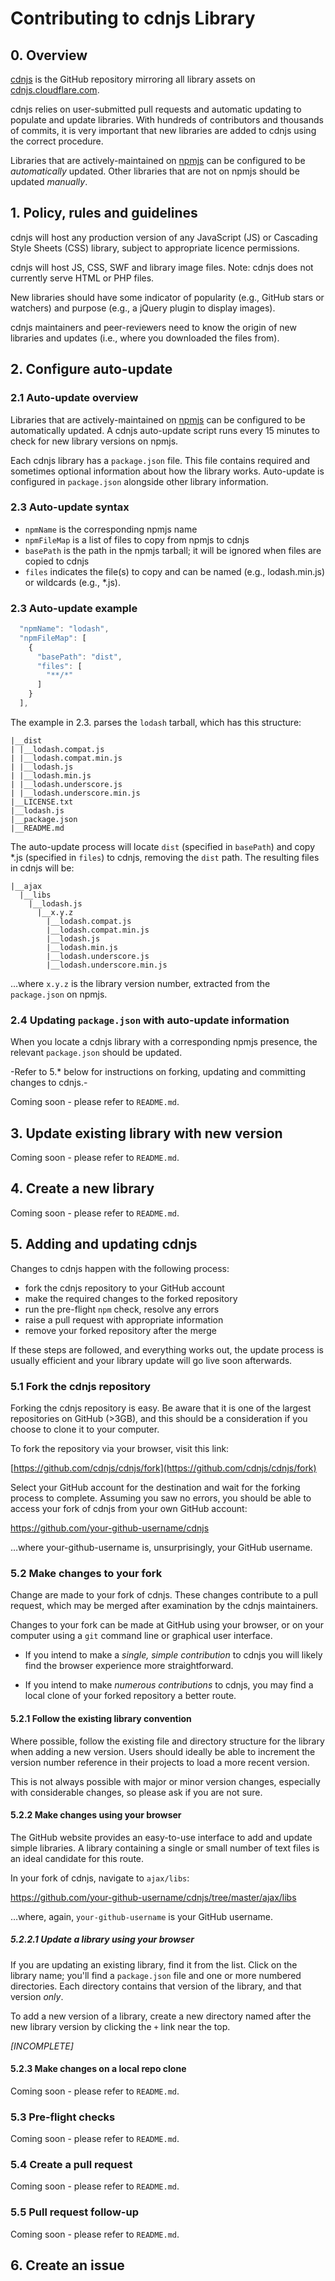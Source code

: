 ﻿# Contributing to cdnjs Library

## 0. Overview

[cdnjs](http://github.com/cdnjs/cdnjs) is the GitHub repository mirroring all library assets on [cdnjs.cloudflare.com](http://cdnjs.cloudflare.com).

cdnjs relies on user-submitted pull requests and automatic updating to populate and update libraries. With hundreds of contributors and thousands of commits, it is very important that new libraries are added to cdnjs using the correct procedure.

Libraries that are actively-maintained on [npmjs](http://npmjs.org) can be configured to be _automatically_ updated. Other libraries that are not on npmjs should be updated _manually_.

## 1. Policy, rules and guidelines

cdnjs will host any production version of any JavaScript (JS) or Cascading Style Sheets (CSS) library, subject to appropriate licence permissions.

cdnjs will host JS, CSS, SWF and library image files. Note: cdnjs does not currently serve HTML or PHP files.

New libraries should have some indicator of popularity (e.g., GitHub stars or watchers) and purpose (e.g., a jQuery plugin to display images).

cdnjs maintainers and peer-reviewers need to know the origin of new libraries and updates (i.e., where you downloaded the files from).

## 2. Configure auto-update

### 2.1 Auto-update overview

Libraries that are actively-maintained on [npmjs](http://npmjs.org) can be configured to be automatically updated. A cdnjs auto-update script runs every 15 minutes to check for new library versions on npmjs.

Each cdnjs library has a `package.json` file. This file contains required and sometimes optional information about how the library works. Auto-update is configured in `package.json` alongside other library information.

### 2.3 Auto-update syntax

* `npmName` is the corresponding npmjs name
* `npmFileMap` is a list of files to copy from npmjs to cdnjs
* `basePath` is the path in the npmjs tarball; it will be ignored when files are copied to cdnjs
* `files` indicates the file(s) to copy and can be named (e.g., lodash.min.js) or wildcards (e.g., *.js).

### 2.3 Auto-update example

```js
  "npmName": "lodash",
  "npmFileMap": [
    {
      "basePath": "dist",
      "files": [
        "**/*"
      ]
    }
  ],
```

The example in 2.3. parses the `lodash` tarball, which has this structure:

```
|__dist
| |__lodash.compat.js
| |__lodash.compat.min.js
| |__lodash.js
| |__lodash.min.js
| |__lodash.underscore.js
| |__lodash.underscore.min.js
|__LICENSE.txt
|__lodash.js
|__package.json
|__README.md
```

The auto-update process will locate `dist` (specified in `basePath`) and copy *.js (specified in `files`) to cdnjs, removing the `dist` path. The resulting files in cdnjs will be: 

```
|__ajax
  |__libs
    |__lodash.js
      |__x.y.z
        |__lodash.compat.js
        |__lodash.compat.min.js
        |__lodash.js
        |__lodash.min.js
        |__lodash.underscore.js
        |__lodash.underscore.min.js
```

&hellip;where `x.y.z` is the library version number, extracted from the `package.json` on npmjs.

### 2.4 Updating `package.json` with auto-update information

When you locate a cdnjs library with a corresponding npmjs presence, the relevant `package.json` should be updated.

-Refer to 5.* below for instructions on forking, updating and committing changes to cdnjs.-

Coming soon - please refer to `README.md`.

## 3. Update existing library with new version

Coming soon - please refer to `README.md`.

## 4. Create a new library

Coming soon - please refer to `README.md`.

## 5. Adding and updating cdnjs

Changes to cdnjs happen with the following process:

* fork the cdnjs repository to your GitHub account
* make the required changes to the forked repository
* run the pre-flight `npm` check, resolve any errors
* raise a pull request with appropriate information
* remove your forked repository after the merge

If these steps are followed, and everything works out, the update process is usually efficient and your library update will go live soon afterwards.

### 5.1 Fork the cdnjs repository

Forking the cdnjs repository is easy. Be aware that it is one of the largest repositories on GitHub (>3GB), and this should be a consideration if you choose to clone it to your computer.

To fork the repository via your browser, visit this link:

[https://github.com/cdnjs/cdnjs/fork](https://github.com/cdnjs/cdnjs/fork)

Select your GitHub account for the destination and wait for the forking process to complete. Assuming you saw no errors, you should be able to access your fork of cdnjs from your own GitHub account:

https://github.com/your-github-username/cdnjs

&hellip;where your-github-username is, unsurprisingly, your GitHub username.

### 5.2 Make changes to your fork

Change are made to your fork of cdnjs. These changes contribute to a pull request, which may be merged after examination by the cdnjs maintainers.

Changes to your fork can be made at GitHub using your browser, or on your computer using a `git` command line or graphical user interface.

* If you intend to make a _single, simple contribution_ to cdnjs you will likely find the browser experience more straightforward.

* If you intend to make _numerous contributions_ to cdnjs, you may find a local clone of your forked repository a better route.

#### 5.2.1 Follow the existing library convention

Where possible, follow the existing file and directory structure for the library when adding a new version. Users should ideally be able to increment the version number reference in their projects to load a more recent version.

This is not always possible with major or minor version changes, especially with considerable changes, so please ask if you are not sure.

#### 5.2.2 Make changes using your browser

The GitHub website provides an easy-to-use interface to add and update simple libraries. A library containing a single or small number of text files is an ideal candidate for this route.

In your fork of cdnjs, navigate to `ajax/libs`:

https://github.com/your-github-username/cdnjs/tree/master/ajax/libs

&hellip;where, again, `your-github-username` is your GitHub username.

##### 5.2.2.1 Update a library using your browser

If you are updating an existing library, find it from the list. Click on the library name; you'll find a `package.json` file and one or more numbered directories. Each directory contains that version of the library, and that version _only_.

To add a new version of a library, create a new directory named after the new library version by clicking the `+` link near the top.

*[INCOMPLETE]*

#### 5.2.3 Make changes on a local repo clone

Coming soon - please refer to `README.md`.

### 5.3 Pre-flight checks

Coming soon - please refer to `README.md`.

### 5.4 Create a pull request

Coming soon - please refer to `README.md`.

### 5.5 Pull request follow-up

Coming soon - please refer to `README.md`.

## 6. Create an issue
